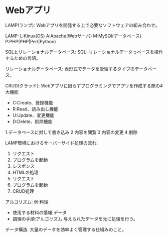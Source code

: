 # Webアプリ
LAMP(ランプ):
Webアプリを開発する上で必要なソフトウェアの組み合わせ。

LAMP:
    L:Kinux(OS)
    A:Apache(Webサーバ)
    M:MySQl(データベース)
    P:PHP(PHP|Perl|Python)

SQLとリレーショナルデータベース:
SQL:
リレーショナルデータっベースを操作するための言語。

リレーショナルデータベース:
表形式でデータを管理するタイプのデータベース。

CRUD(クラッド):
Webアプリに限らずプログラミングでアプリを作成する際の4大機能
- C:Create、登録機能
- R:Read、読み出し機能
- U:Update、変更機能
- D:Delete、削除機能

1.データベースに対して書き込み
2.内容を閲覧
3.内容の変更
4.削除

LAMP環境におけるサーバーサイド処理の流れ:
1. リクエスト
2. プログラムを起動
3. レスポンス
4. HTMLの処理
5. リクエスト
6. プログラムを起動
7. CRUD処理


アルゴリズム:
例:料理
- 使用する材料の情報:データ
- 調理の手順:アルゴリズム
与えられたデータを元に処理を行う。

データ構造:
大量のデータを効率よく管理する仕組みのこと。

